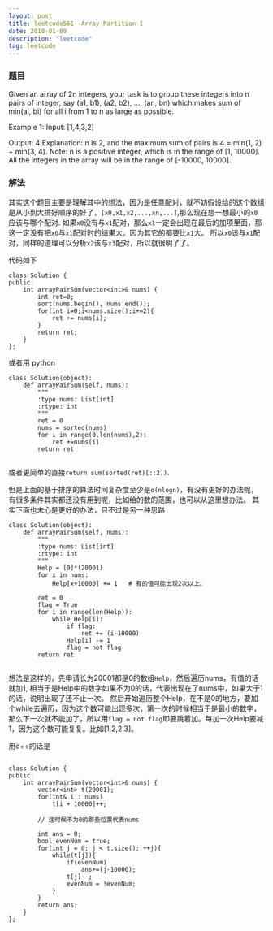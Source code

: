 ```yaml
---
layout: post
title: leetcode561--Array Partition I
date: 2018-01-09
description: "leetcode"
tag: leetcode
---   
```


### 题目
Given an array of 2n integers, your task is to group these integers into n pairs of integer, say (a1, b1), (a2, b2), ..., (an, bn) which makes sum of min(ai, bi) for all i from 1 to n as large as possible.

Example 1:
Input: [1,4,3,2]

Output: 4
Explanation: n is 2, and the maximum sum of pairs is 4 = min(1, 2) + min(3, 4).
Note:
n is a positive integer, which is in the range of [1, 10000].
All the integers in the array will be in the range of [-10000, 10000].

### 解法

其实这个题目主要是理解其中的想法，因为是任意配对，就不妨假设给的这个数组是从小到大排好顺序的好了，`[x0,x1,x2,...,xn,...]`,那么现在想一想最小的`x0`应该与哪个配对. 如果`x0`没有与`x1`配对，那么`x1`一定会出现在最后的加项里面，那这一定没有把`x0`与`x1`配对时的结果大。因为其它的都要比`x1`大。
所以`x0`该与`x1`配对，同样的道理可以分析`x2`该与`x3`配对，所以就很明了了。

代码如下

```
class Solution {
public:
    int arrayPairSum(vector<int>& nums) {
        int ret=0;
        sort(nums.begin(), nums.end());
        for(int i=0;i<nums.size();i+=2){
            ret += nums[i];
        }
        return ret;
    }
};

```

或者用 python

```
class Solution(object):
    def arrayPairSum(self, nums):
        """
        :type nums: List[int]
        :rtype: int
        """
        ret = 0
        nums = sorted(nums)
        for i in range(0,len(nums),2):
            ret +=nums[i]
        return ret
            

```

或者更简单的直接`return sum(sorted(ret)[::2])`.

但是上面的基于排序的算法时间复杂度至少是`o(nlogn)`，有没有更好的办法呢，有很多条件其实都还没有用到呢，比如给的数的范围，也可以从这里想办法。
其实下面也未心是更好的办法，只不过是另一种思路


```
class Solution(object):
    def arrayPairSum(self, nums):
        """
        :type nums: List[int]
        :rtype: int
        """
        Help = [0]*(20001)
        for x in nums:
            Help[x+10000] += 1   # 有的值可能出现2次以上。
            
        ret = 0
        flag = True
        for i in range(len(Help)):
            while Help[i]:   
                if flag:
                    ret += (i-10000)
                Help[i] -= 1
                flag = not flag
        return ret
                
```

想法是这样的，先申请长为20001都是0的数组`Help`，然后遍历nums，有值的话就加1, 相当于是Help中的数字如果不为0的话，代表出现在了nums中，如果大于1的话，说明出现了还不止一次。
然后开始遍历整个Help，在不是0的地方，要加个while去遍历，因为这个数可能出现多次，第一次的时候相当于是最小的数字，那么下一次就不能加了，所以用`flag = not flag`即要跳着加。每加一次Help要减1，因为这个数可能复复。比如[1,2,2,3]。

用c++的话是

```

class Solution {
public:
    int arrayPairSum(vector<int>& nums) {
        vector<int> t(20001);
        for(int& i : nums)
            t[i + 10000]++;
        
        // 这时候不为0的那些位置代表nums
    
        int ans = 0;
        bool evenNum = true;
        for(int j = 0; j < t.size(); ++j){
            while(t[j]){
                if(evenNum)
                    ans+=(j-10000);
                t[j]--;
                evenNum = !evenNum;
            }
        }
        return ans;
    }
};
```
